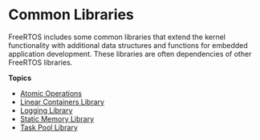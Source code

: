 # Common Libraries<a name="common-libraries"></a>

FreeRTOS includes some common libraries that extend the kernel functionality with additional data structures and functions for embedded application development\. These libraries are often dependencies of other FreeRTOS libraries\.

**Topics**
+ [Atomic Operations](atomic.md)
+ [Linear Containers Library](lib-linear.md)
+ [Logging Library](lib-logging.md)
+ [Static Memory Library](lib-static.md)
+ [Task Pool Library](task-pool.md)